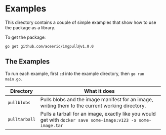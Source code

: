 # Examples

This directory contains a couple of simple examples that show how to use the package as a library.

To get the package:

```
go get github.com/aceeric/imgpull@v1.0.0
```

## The Examples

To run each example, first `cd` into the example directory, then `go run main.go`.

| Directory | What it does |
|-|-|
| `pullblobs` | Pulls blobs and the image manifest for an image, writing them to the current working directory. |
| `pulltarball` | Pulls a tarball for an image, exactly like you would get with `docker save some-image:v123 -o some-image.tar` |

